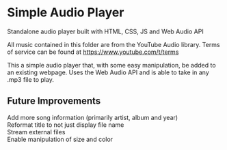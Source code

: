 # Simple Audio Player
Standalone audio player built with HTML, CSS, JS and Web Audio API
  
  
All music contained in this folder are from the YouTube Audio library. Terms of service can be found at https://www.youtube.com/t/terms
  
  
This a simple audio player that, with some easy manipulation, be added to an existing webpage. Uses the Web Audio API and is able to take in any .mp3 file to play.

## Future Improvements
Add more song information (primarily artist, album and year)  
Reformat title to not just display file name  
Stream external files  
Enable manipulation of size and color
